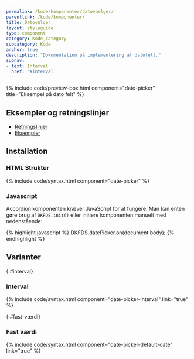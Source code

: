 ```yaml
---
permalink: /kode/komponenter/datovaelger/
parentlink: /kode/komponenter/
title: Datovælger
layout: styleguide
type: component
category: Kode_category
subcategory: Kode
anchor: true
description: "Dokumentation på implementering af datofelt."
subnav:
- text: Interval
  href: '#interval'
---
```


{% include code/preview-box.html component="date-picker" title="Eksempel på dato felt" %}

## Eksempler og retningslinjer
<ul class="nobullet-list">
    <li><a href="/komponenter/datovaelger/#retningslinjer">Retningslinjer</a></li>
    <li><a href="/komponenter/datovaelger/">Eksempler</a></li>
</ul>

## Installation

### HTML Struktur

{% include code/syntax.html component="date-picker" %}

### Javascript
Accordion komponenten kræver JavaScript for at fungere. Man kan enten gøre brug af `DKFDS.init()` eller initiere komponenten manuelt med nedenstående:

{% highlight javascript %}
DKFDS.datePicker.on(document.body);
{% endhighlight %}

## Varianter

{:#interval}
### Interval
{% include code/syntax.html component="date-picker-interval" link="true" %}

{:#fast-værdi}
### Fast værdi
{% include code/syntax.html component="date-picker-default-date" link="true" %}
